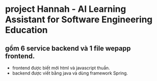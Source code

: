 # project  Hannah - AI Learning Assistant for Software Engineering Education
## gồm 6 service backend và 1 file wepapp frontend.
- frontend được biết mới html và javascript thuần.
- backend được viết bằng java và dùng framework Spring.
